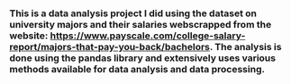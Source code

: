 ### This is a data analysis project I did using the dataset on university majors and their salaries webscrapped from the website: https://www.payscale.com/college-salary-report/majors-that-pay-you-back/bachelors. The analysis is done using the pandas library and extensively uses various methods available for data analysis and data processing.

